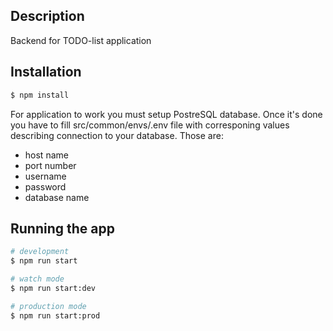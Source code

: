 ## Description

Backend for TODO-list application

## Installation

```bash
$ npm install
```

For application to work you must setup PostreSQL database.
Once it's done you have to fill src/common/envs/.env file with corresponing values describing connection to your database. Those are:
* host name
* port number
* username
* password
* database name

## Running the app

```bash
# development
$ npm run start

# watch mode
$ npm run start:dev

# production mode
$ npm run start:prod
```
